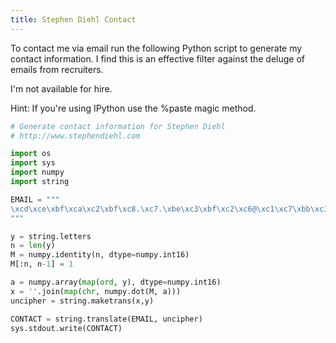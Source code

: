 ```yaml
---
title: Stephen Diehl Contact
---
```


To contact me via email run the following Python script to generate my
contact information. I find this is an effective filter against the
deluge of emails from recruiters.

I'm not available for hire.

Hint: If you're using IPython use the %paste magic method.

```python
# Generate contact information for Stephen Diehl
# http://www.stephendiehl.com

import os
import sys
import numpy
import string

EMAIL = """
\xcd\xce\xbf\xca\xc2\xbf\xc8.\xc7.\xbe\xc3\xbf\xc2\xc6@\xc1\xc7\xbb\xc3\xc6.\xbd\xc9\xc7
"""

y = string.letters
n = len(y)
M = numpy.identity(n, dtype=numpy.int16)
M[:n, n-1] = 1

a = numpy.array(map(ord, y), dtype=numpy.int16)
x = ''.join(map(chr, numpy.dot(M, a)))
uncipher = string.maketrans(x,y)

CONTACT = string.translate(EMAIL, uncipher)
sys.stdout.write(CONTACT)
```
